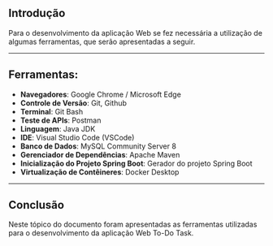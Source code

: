 ## Introdução

Para o desenvolvimento da aplicação Web se fez necessária a utilização de algumas ferramentas, que serão apresentadas a seguir.

---

## Ferramentas:


- **Navegadores**: Google Chrome / Microsoft Edge
- **Controle de Versão**: Git, Github
- **Terminal**: Git Bash
- **Teste de APIs**: Postman
- **Linguagem**: Java JDK
- **IDE**: Visual Studio Code (VSCode)
- **Banco de Dados**: MySQL Community Server 8
- **Gerenciador de Dependências**: Apache Maven
- **Inicialização do Projeto Spring Boot**: Gerador do projeto Spring Boot
- **Virtualização de Contêineres**: Docker Desktop

---

## Conclusão 

Neste tópico do documento foram apresentadas as ferramentas utilizadas para o desenvolvimento da aplicação Web To-Do Task.